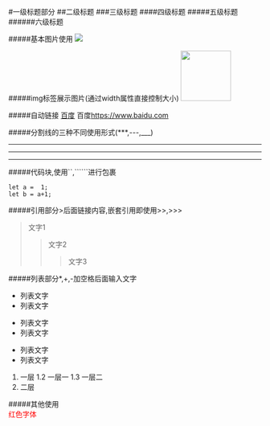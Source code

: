 #一级标题部分
##二级标题
###三级标题
####四级标题
#####五级标题
######六级标题



#####基本图片使用
![](https://img-blog.csdn.net/20180802155413115?watermark/2/text/aHR0cHM6Ly9ibG9nLmNzZG4ubmV0L3UwMTQwNjE2MzA=/font/5a6L5L2T/fontsize/400/fill/I0JBQkFCMA==/dissolve/70)

#####img标签展示图片(通过width属性直接控制大小)
<img src="https://img-blog.csdn.net/20180802155413115?watermark/2/text/aHR0cHM6Ly9ibG9nLmNzZG4ubmV0L3UwMTQwNjE2MzA=/font/5a6L5L2T/fontsize/400/fill/I0JBQkFCMA==/dissolve/70" width='100'>

#####自动链接
[百度](https://www.baidu.com)
百度<https://www.baidu.com>

#####分割线的三种不同使用形式(***,---,___)
***
---
___


#####代码块,使用``,``````进行包裹
```
let a =  1;
let b = a+1;
```

#####引用部分>后面链接内容,嵌套引用即使用>>,>>>
>文字1
>>文字2
>>>文字3

#####列表部分*,+,-加空格后面输入文字
+ 列表文字
+ 列表文字

* 列表文字
* 列表文字
 
- 列表文字
- 列表文字
  
1. 一层
  1.2 一层一
  1.3 一层二
2. 二层
  


  
#####其他使用  
<font color="red">红色字体</font>




<!-- title:  title ==>
sss

